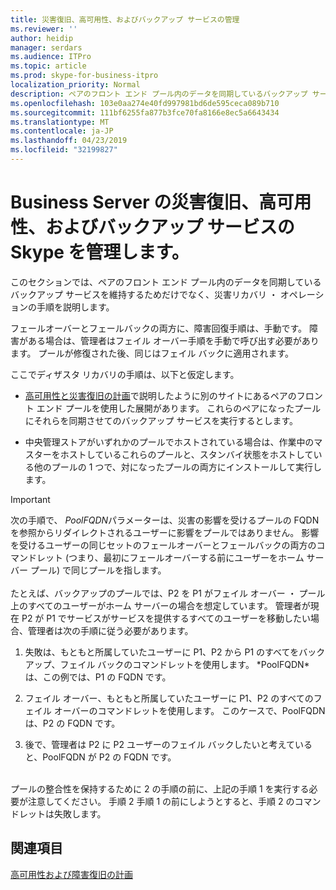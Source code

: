 ```yaml
---
title: 災害復旧、高可用性、およびバックアップ サービスの管理
ms.reviewer: ''
author: heidip
manager: serdars
ms.audience: ITPro
ms.topic: article
ms.prod: skype-for-business-itpro
localization_priority: Normal
description: ペアのフロント エンド プール内のデータを同期しているバックアップ サービスを維持するためだけでなく、災害リカバリ ・ オペレーションの手順について説明します。
ms.openlocfilehash: 103e0aa274e40fd997981bd6de595ceca089b710
ms.sourcegitcommit: 111bf6255fa877b3fce70fa8166e8ec5a6643434
ms.translationtype: MT
ms.contentlocale: ja-JP
ms.lasthandoff: 04/23/2019
ms.locfileid: "32199827"
---
```

# <a name="managing-skype-for-business-server-disaster-recovery-high-availability-and-backup-service"></a>Business Server の災害復旧、高可用性、およびバックアップ サービスの Skype を管理します。

このセクションでは、ペアのフロント エンド プール内のデータを同期しているバックアップ サービスを維持するためだけでなく、災害リカバリ ・ オペレーションの手順を説明します。

フェールオーバーとフェールバックの両方に、障害回復手順は、手動です。 障害がある場合は、管理者はフェイル オーバー手順を手動で呼び出す必要があります。 プールが修復された後、同じはフェイル バックに適用されます。

ここでディザスタ リカバリの手順は、以下と仮定します。

  - [高可用性と災害復旧の計画](../../plan-your-deployment/high-availability-and-disaster-recovery/high-availability-and-disaster-recovery.md)で説明したように別のサイトにあるペアのフロント エンド プールを使用した展開があります。 これらのペアになったプールにそれらを同期させてのバックアップ サービスを実行するとします。

  - 中央管理ストアがいずれかのプールでホストされている場合は、作業中のマスターをホストしているこれらのプールと、スタンバイ状態をホストしている他のプールの 1 つで、対になったプールの両方にインストールして実行します。

> [!IMPORTANT]
> 次の手順で、 *PoolFQDN*パラメーターは、災害の影響を受けるプールの FQDN を参照からリダイレクトされるユーザーに影響をプールではありません。 影響を受けるユーザーの同じセットのフェールオーバーとフェールバックの両方のコマンドレット (つまり、最初にフェールオーバーする前にユーザーをホーム サーバー プール) で同じプールを指します。<BR><br>たとえば、バックアップのプールでは、P2 を P1 がフェイル オーバー ・ プール上のすべてのユーザーがホーム サーバーの場合を想定しています。 管理者が現在 P2 が P1 でサービスがサービスを提供するすべてのユーザーを移動したい場合、管理者は次の手順に従う必要があります。 
> <OL>
> <LI>
> <P>失敗は、もともと所属していたユーザーに P1、P2 から P1 のすべてをバックアップ、フェイル バックのコマンドレットを使用します。 *PoolFQDN*は、この例では、P1 の FQDN です。</P>
> <LI>
> <P>フェイル オーバー、もともと所属していたユーザーに P1、P2 のすべてのフェイル オーバーのコマンドレットを使用します。 このケースで、PoolFQDN は、P2 の FQDN です。</P>
> <LI>
> <P>後で、管理者は P2 に P2 ユーザーのフェイル バックしたいと考えていると、PoolFQDN が P2 の FQDN です。</P></LI></OL><br>プールの整合性を保持するために 2 の手順の前に、上記の手順 1 を実行する必要が注意してください。 手順 2 手順 1 の前にしようとすると、手順 2 のコマンドレットは失敗します。


## <a name="see-also"></a>関連項目

[高可用性および障害復旧の計画](../../plan-your-deployment/high-availability-and-disaster-recovery/high-availability-and-disaster-recovery.md) 
  

